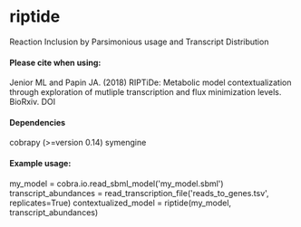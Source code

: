 # riptide
Reaction Inclusion by Parsimonious usage and Transcript Distribution


#### Please cite when using:
Jenior ML and Papin JA. (2018) RIPTiDe: Metabolic model contextualization through exploration 
of mutliple transcription and flux minimization levels. BioRxiv. DOI

#### Dependencies
cobrapy (>=version 0.14)
symengine

#### Example usage:
my_model = cobra.io.read_sbml_model('my_model.sbml')
transcript_abundances = read_transcription_file('reads_to_genes.tsv', replicates=True)
contextualized_model = riptide(my_model, transcript_abundances)
